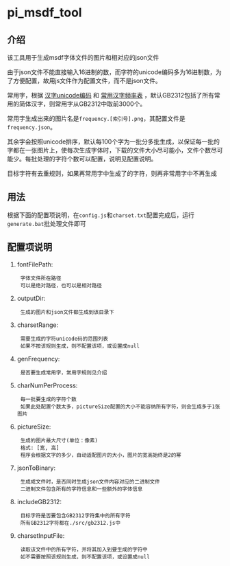 # pi_msdf_tool

## 介绍
该工具用于生成msdf字体文件的图片和相对应的json文件

由于json文件不能直接输入16进制的数，而字符的unicode编码多为16进制数，为了方便配置，故用js文件作为配置文件，而不是json文件。

常用字，根据 [汉字unicode编码](https://blog.csdn.net/gywtzh0889/article/details/71083459) 和 [常用汉字频率表](https://github.com/sxei/pinyinjs/blob/master/other/%E5%B8%B8%E7%94%A86763%E4%B8%AA%E6%B1%89%E5%AD%97%E4%BD%BF%E7%94%A8%E9%A2%91%E7%8E%87%E8%A1%A8.txt) ，默认GB2312包括了所有常用的简体汉字，则常用字从GB2312中取前3000个。

常用字生成出来的图片名是`frequency.[索引号].png`，其配置文件是`frequency.json`。

其余字会按照unicode排序，默认每100个字为一批分多批生成，以保证每一批的字都在一张图片上，使每次生成字体时，下载的文件大小尽可能小，文件个数尽可能少。每批处理的字符个数可以配置，说明见配置说明。

目标字符有去重规则，如果再常用字中生成了的字符，则再非常用字中不再生成

## 用法
根据下面的配置项说明，在`config.js`和`charset.txt`配置完成后，运行`generate.bat`批处理文件即可

## 配置项说明
1. fontFilePath:

        字体文件所在路径
        可以是绝对路径，也可以是相对路径

2. outputDir:

        生成的图片和json文件都生成到该目录下

3. charsetRange:

        需要生成的字符unicode码的范围列表
        如果不按该规则生成，则不配置该项，或设置成null

4. genFrequency:

        是否要生成常用字，常用字规则见介绍

5. charNumPerProcess:

        每一批要生成的字符个数
        如果此处配置个数太多，pictureSize配置的大小不能容纳所有字符，则会生成多于1张图片

6. pictureSize:

        生成的图片最大尺寸(单位：像素)
        格式: [宽, 高]
        程序会根据文字的多少，自动适配图片的大小，图片的宽高始终是2的幂

7. jsonToBinary:

        生成成文件时，是否同时生成json文件内容对应的二进制文件
        二进制文件包含所有的字符信息和一些额外的字体信息

8. includeGB2312:

        目标字符是否要包含GB2312字符集中的所有字符
        所有GB2312字符都在./src/gb2312.js中

9. charsetInputFile:

        读取该文件中的所有字符，并将其加入到要生成的字符中
        如不需要按照该规则生成，则不配置该项，或设置成null
